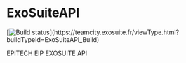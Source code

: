 # ExoSuiteAPI

[![Build status](https://teamcity.exosuite.fr/guestAuth/app/rest/builds/buildType:(id:ExoSuiteAPI_Build)/statusIcon.svg)](https://teamcity.exosuite.fr/viewType.html?buildTypeId=ExoSuiteAPI_Build)

EPITECH EIP EXOSUITE API
